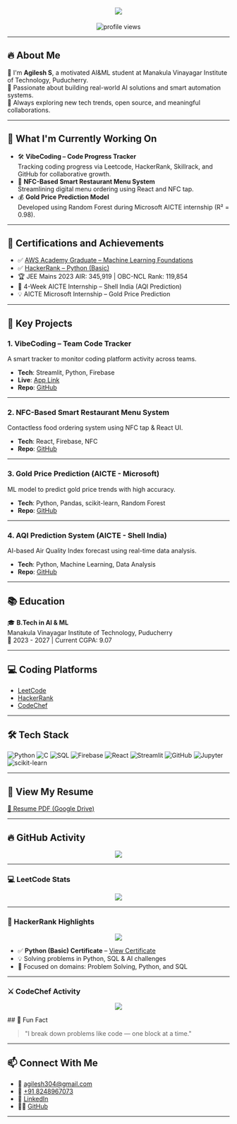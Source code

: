 
<!--
**agilesh304/agilesh304** is a ✨ _special_ ✨ repository because its `README.md` (this file) appears on your GitHub profile.

Here are some ideas to get you started:

- 🔭 I’m currently working on ...
- 🌱 I’m currently learning ...
- 👯 I’m looking to collaborate on ...
- 🤔 I’m looking for help with ...
- 💬 Ask me about ...
- 📫 How to reach me: ...
- 😄 Pronouns: ...
- ⚡ Fun fact: ...
-->
<h1 align="center">
  <img src="https://readme-typing-svg.demolab.com?font=Fira+Code&weight=600&size=24&pause=1000&color=blue&center=true&vCenter=true&random=false&width=435&lines=Hey+there%2C+I'm+Agilesh+S!" />
</h1>

<p align="center">
  <img src="https://komarev.com/ghpvc/?username=agilesh304&color=blueviolet" alt="profile views" />
</p>

---

## 🔥 About Me

👋 I'm **Agilesh S**, a motivated AI&ML student at Manakula Vinayagar Institute of Technology, Puducherry.  
🚀 Passionate about building real-world AI solutions and smart automation systems.  
🧠 Always exploring new tech trends, open source, and meaningful collaborations.

---

## 🔨 What I'm Currently Working On

- 🛠️ **VibeCoding – Code Progress Tracker**  
  Tracking coding progress via Leetcode, HackerRank, Skillrack, and GitHub for collaborative growth.
- 🧾 **NFC-Based Smart Restaurant Menu System**  
  Streamlining digital menu ordering using React and NFC tap.
- 💰 **Gold Price Prediction Model**  
  Developed using Random Forest during Microsoft AICTE internship (R² = 0.98).

---

## 🏅 Certifications and Achievements

- ✅ [AWS Academy Graduate – Machine Learning Foundations](https://www.credly.com/badges/637de4d3-466e-4c0d-a669-7d4bc33cee88/public_url)  
- ✅ [HackerRank – Python (Basic)](https://www.hackerrank.com/profile/agilesh304)
- 🏆 JEE Mains 2023 AIR: 345,919 | OBC-NCL Rank: 119,854
- 🧠 4-Week AICTE Internship – Shell India (AQI Prediction)
- 💡 AICTE Microsoft Internship – Gold Price Prediction

---

## 🌟 Key Projects

### 1. VibeCoding – Team Code Tracker
A smart tracker to monitor coding platform activity across teams.
- **Tech**: Streamlit, Python, Firebase
- **Live**: [App Link](https://aimlbytebreakers.streamlit.app/)
- **Repo**: [GitHub](https://github.com/agilesh304)

---

### 2. NFC-Based Smart Restaurant Menu System
Contactless food ordering system using NFC tap & React UI.
- **Tech**: React, Firebase, NFC
- **Repo**: [GitHub](https://github.com/agilesh304/NFC-Restaurant-menu)

---

### 3. Gold Price Prediction (AICTE - Microsoft)
ML model to predict gold price trends with high accuracy.
- **Tech**: Python, Pandas, scikit-learn, Random Forest
- **Repo**: [GitHub](https://github.com/agilesh304/Gold-Price-Prediction)

---

### 4. AQI Prediction System (AICTE - Shell India)
AI-based Air Quality Index forecast using real-time data analysis.
- **Tech**: Python, Machine Learning, Data Analysis
- **Repo**: [GitHub](https://github.com/agilesh304/AICTE-AQI-Model-Project-Assignment)

---

## 📚 Education

🎓 **B.Tech in AI & ML**  
Manakula Vinayagar Institute of Technology, Puducherry  
📅 2023 - 2027 | Current CGPA: 9.07

---

## 💻 Coding Platforms

- [LeetCode](https://leetcode.com/u/agilesh304/)
- [HackerRank](https://www.hackerrank.com/profile/agilesh304)
- [CodeChef](https://www.codechef.com/users/agilesh304)

---

## 🛠 Tech Stack

![Python](https://img.shields.io/badge/Python-3776AB?style=for-the-badge&logo=python&logoColor=white)
![C](https://img.shields.io/badge/C-00599C?style=for-the-badge&logo=c&logoColor=white)
![SQL](https://img.shields.io/badge/SQL-4479A1?style=for-the-badge&logo=MySQL&logoColor=white)
![Firebase](https://img.shields.io/badge/Firebase-FFCA28?style=for-the-badge&logo=firebase&logoColor=black)
![React](https://img.shields.io/badge/React-20232A?style=for-the-badge&logo=react&logoColor=61DAFB)
![Streamlit](https://img.shields.io/badge/Streamlit-FF4B4B?style=for-the-badge&logo=streamlit&logoColor=white)
![GitHub](https://img.shields.io/badge/GitHub-181717?style=for-the-badge&logo=github&logoColor=white)
![Jupyter](https://img.shields.io/badge/Jupyter-F37626?style=for-the-badge&logo=jupyter&logoColor=white)
![scikit-learn](https://img.shields.io/badge/scikit--learn-F7931E?style=for-the-badge&logo=scikit-learn&logoColor=white)

---

## 📄 View My Resume

[📄 Resume PDF (Google Drive)](https://drive.google.com/file/d/1AAdEL44gZCD8KIBhjduZ1yZLEyx3opca/view?usp=drivesdk)

---

## 🔥 GitHub Activity

<p align="center">
  <img src="https://github-readme-activity-graph.vercel.app/graph?username=agilesh304&theme=react-dark&hide_border=false&area=true" />
</p>

---
### 💻 LeetCode Stats
<p align="center">
  <img src="https://leetcard.jacoblin.cool/agilesh304?theme=dark&font=Fira+Code&ext=heatmap" />
</p>

---

### 🧠 HackerRank Highlights
<p align="center">
  <a href="https://www.hackerrank.com/profile/agilesh304" target="_blank">
    <img src="https://img.shields.io/badge/HackerRank-Profile-2EC866?style=for-the-badge&logo=HackerRank&logoColor=white" />
  </a>
</p>

- ✅ **Python (Basic) Certificate** – [View Certificate](https://www.hackerrank.com/certificates)
- 💡 Solving problems in Python, SQL & AI challenges
- 🎯 Focused on domains: Problem Solving, Python, and SQL

---

### ⚔️ CodeChef Activity
<p align="center">
  <a href="https://www.codechef.com/users/agilesh304" target="_blank">
    <img src="https://img.shields.io/badge/CodeChef-Profile-5B4638?style=for-the-badge&logo=codechef&logoColor=white" />
  </a>
</p>
## 💬 Fun Fact

> "I break down problems like code — one block at a time."

---

## 📫 Connect With Me

- 📧 [agilesh304@gmail.com](mailto:agilesh304@gmail.com)
- 📱 [+91 8248967073](tel:+918248967073)
- 💼 [LinkedIn](https://www.linkedin.com/in/agilesh-s-252b5a290)
- 🧑‍💻 [GitHub](https://github.com/agilesh304)

---
